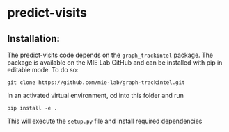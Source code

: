 # predict-visits

## Installation:

The predict-visits code depends on the `graph_trackintel` package. The package is available on the MIE Lab GitHub and can be installed with pip in editable mode. To do so:
```
git clone https://github.com/mie-lab/graph-trackintel.git
```

In an activated virtual environment, cd into this folder and run
```
pip install -e .
```
This will execute the `setup.py` file and install required dependencies